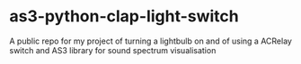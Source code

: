 as3-python-clap-light-switch
============================

A public repo for my project of turning a lightbulb on and of using a ACRelay switch and AS3 library for sound spectrum visualisation

